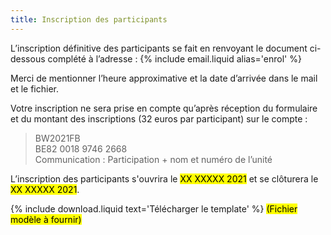 ```yaml
---
title: Inscription des participants
---
```

L’inscription définitive des participants se fait en renvoyant le document ci-dessous complété à l’adresse :
{% include email.liquid alias='enrol' %}

Merci de mentionner l’heure approximative et la date d’arrivée dans le mail et le fichier.

Votre inscription ne sera prise en compte qu’après réception du formulaire et du montant des inscriptions
(32 euros par participant) sur le compte :

> BW2021FB  
> BE82 0018 9746 2668  
> Communication : Participation + nom et numéro de l’unité

L’inscription des participants s'ouvrira le <mark>XX XXXXX 2021</mark> et se clôturera le <mark>XX XXXXX 2021</mark>.

{% include download.liquid text='Télécharger le template' %}
<mark>(Fichier modèle à fournir)</mark>
